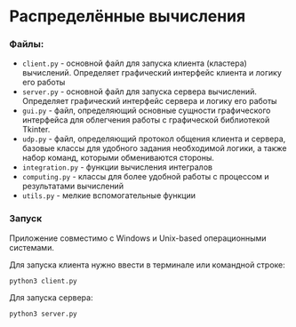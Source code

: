 # Распределённые вычисления


### Файлы:

* `client.py` - основной файл для запуска клиента (кластера) вычислений. Определяет графический интерфейс клиента и логику его работы
* `server.py` - основной файл для запуска сервера вычислений. Определяет графический интерфейс сервера и логику его работы
* `gui.py` - файл, определяющий основные сущности графического интерфейса для облегчения работы с графической библиотекой Tkinter.
* `udp.py` - файл, определяющий протокол общения клиента и сервера, базовые классы для удобного задания необходимой логики, а также набор команд, которыми обмениваются стороны.
* `integration.py` - функции вычисления интегралов
* `computing.py` - классы для более удобной работы с процессом и результатами вычислений
* `utils.py` - мелкие вспомогательные функции

### Запуск

Приложение совместимо с Windows и Unix-based операционными системами.

Для запуска клиента нужно ввести в терминале или командной строке:
```
python3 client.py
```
Для запуска сервера:
```
python3 server.py
```
